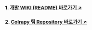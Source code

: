 ### 1. [개발 WIKI (README) 바로가기 ↗️](https://github.com/beurmuz/Colrapy/wiki/Colrapy-Project)
### 2. [Colrapy 팀 Repository 바로가기 ↗️](https://github.com/Colrapy/Colrapy)
